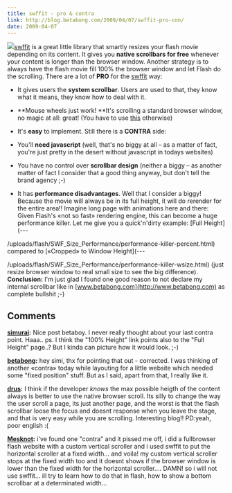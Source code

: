 ```yaml
---
title: swffit - pro & contra
link: http://blog.betabong.com/2009/04/07/swffit-pro-con/
date: 2009-04-07
---
```



![](http://swffit.millermedeiros.com/img/swffit_logo.gif)[swffit](http://swffit.millermedeiros.com/) is a great little library that smartly resizes your flash movie depending on its content. It gives you **native scrollbars for free** whenever your content is longer than the browser window. Another strategy is to always have the flash movie fill 100% the browser window and let Flash do the scrolling. There are a lot of **PRO** for the [swffit](http://swffit.millermedeiros.com/) way: 

  * It gives users the **system scrollbar**. Users are used to that, they know what it means, they know how to deal with it.
  * **Mouse wheels just work! **It's scrolling a standard browser window, no magic at all: great! (You have to use [this](http://blog.pixelbreaker.com/flash/as30-mousewheel-on-mac-os-x/) otherwise)
  * It's **easy** to implement.
Still there is a **CONTRA** side: 

  * You'll **need javascript** (well, that's no biggy at all – as a matter of fact, you're just pretty in the desert without javascript in todays websites)
  * You have no control over **scrollbar design** (neither a biggy – as another matter of fact I consider that a good thing anyway, but don't tell the brand agency ;-)
  * It has **performance disadvantages**. Well that I consider a biggy! Because the movie will always be in its full height, it will do rerender for the entire area!! Imagine long page with animations here and there: Given Flash's «not so fast» rendering engine, this can become a huge performance killer. Let me give you a quick'n'dirty example: [Full Height](---

/uploads/flash/SWF_Size_Performance/performance-killer-percent.html) compared to [«Cropped» to Window Height](---

/uploads/flash/SWF_Size_Performance/performance-killer-wsize.html) (just resize browser window to real small size to see the big difference).
**Conclusion:** I'm just glad I found one good reason to not declare my internal scrollbar like in [www.betabong.com](http://www.betabong.com) as complete bullshit ;-)

## Comments

**[simurai](#29 "2009-04-08 22:03:16"):** Nice post betaboy. I never really thought about your last contra point. Haaa.. ps. I think the "100% Height" link points also to the "Full Height" page..? But I kinda can picture how it would look. ;-)

**[betabong](#30 "2009-04-08 23:43:49"):** hey simi, thx for pointing that out - corrected. I was thinking of another «contra» today while layouting for a little website which needed some "fixed position" stuff. But as I said, apart from that, I really like it.

**[drus](#49 "2009-07-11 23:05:00"):** I think if the developer *knows* the max possible heigth of the content always is better to use the native browser scroll. Its silly to change the way the user scroll a page, its just another page, and the worst is that the flash scrollbar loose the focus and doesnt response when you leave the stage, and that is very easy while you are scrolling. Interesting blog!! PD:yeah, poor english :(

**[Mesknot](#53 "2009-08-18 11:17:20"):** i've found one "contra" and it pissed me off, i did a fullbrowser flash website with a custom vertical scroller and i used swffit to put the horizontal scroller at a fixed width... and voila! my custom vertical scroller stops at the fixed width too and it doesnt shows if the browser window is lower than the fixed width for the horizontal scroller.... DAMN! so i will not use swffit... ill try to learn how to do that in flash, how to show a bottom scrollbar at a determinated width...

